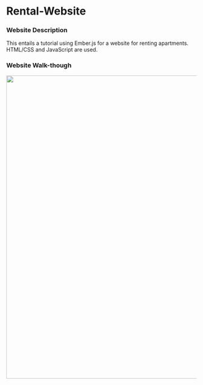 # Rental-Website

### Website Description
This entails a tutorial using Ember.js for a website for renting apartments. HTML/CSS and JavaScript are used.

### Website Walk-though
<img src= "http://g.recordit.co/oT7bK2FyWf.gif" width=800><br>

